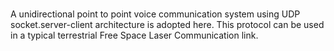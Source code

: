 # 
A unidirectional point to point voice communication system using UDP socket.server-client architecture is adopted here.
This protocol can be used in a typical terrestrial Free Space Laser Communication link.
